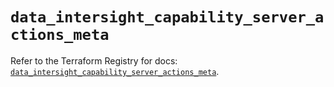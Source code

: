 # `data_intersight_capability_server_actions_meta`

Refer to the Terraform Registry for docs: [`data_intersight_capability_server_actions_meta`](https://registry.terraform.io/providers/ciscodevnet/intersight/1.0.71/docs/data-sources/capability_server_actions_meta).
